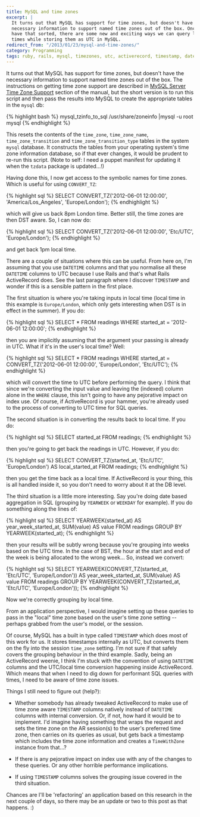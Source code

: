 ```yaml
---
title: MySQL and time zones
excerpt: |
  It turns out that MySQL has support for time zones, but doesn't have the
  necessary information to support named time zones out of the box. Once we
  have that sorted, there are some new and exciting ways we can query local
  times while storing them as UTC in MySQL.
redirect_from: "/2013/01/23/mysql-and-time-zones/"
category: Programming
tags: ruby, rails, mysql, timezones, utc, activerecord, timestamp, datetime, conversion
---
```

It turns out that MySQL has support for time zones, but doesn't have the
necessary information to support named time zones out of the box. The
instructions on getting time zone support are described in [MySQL Server Time
Zone Support](http://dev.mysql.com/doc/refman/5.5/en/time-zone-support.html)
section of the manual, but the short version is to run this script and then
pass the results into MySQL to create the appropriate tables in the `mysql` db:

{% highlight bash %}
mysql_tzinfo_to_sql /usr/share/zoneinfo |mysql -u root mysql
{% endhighlight %}

This resets the contents of the `time_zone`, `time_zone_name`,
`time_zone_transition` and `time_zone_transition_type` tables in the system
`mysql` database. It constructs the tables from your operating system's time
zone information database, so if that ever changes, it would be prudent to
re-run this script. (Note to self: I need a puppet manifest for updating it
when the `tzdata` package is updated...!)

Having done this, I now get access to the symbolic names for time zones. Which
is useful for using `CONVERT_TZ`:

{% highlight sql %}
SELECT CONVERT_TZ('2012-06-01 12:00:00', 'America/Los_Angeles', 'Europe/London');
{% endhighlight %}

which will give us back 8pm London time. Better still, the time zones are then
DST aware. So, I can now do:

{% highlight sql %}
SELECT CONVERT_TZ('2012-06-01 12:00:00', 'Etc/UTC', 'Europe/London');
{% endhighlight %}

and get back 1pm local time.

There are a couple of situations where this can be useful. From here on, I'm
assuming that you use `DATETIME` columns and that you normalise all these
`DATETIME` columns to UTC because I use Rails and that's what Rails
ActiveRecord does. See the last paragraph where I discover `TIMESTAMP` and
wonder if this is a sensible pattern in the first place.

The first situation is where you're taking inputs in local time (local time in
this example is `Europe/London`, which only gets interesting when DST is in
effect in the summer). If you do:

{% highlight sql %}
SELECT * FROM readings
  WHERE started_at = '2012-06-01 12:00:00';
{% endhighlight %}

then you are implicitly assuming that the argument your passing is already in
UTC. What if it's in the user's local time? Well:

{% highlight sql %}
SELECT * FROM readings
  WHERE started_at = CONVERT_TZ('2012-06-01 12:00:00', 'Europe/London', 'Etc/UTC');
{% endhighlight %}

which will convert the time to UTC before performing the query. I think that
since we're converting the input value and leaving the (indexed) column alone
in the `WHERE` clause, this isn't going to have any pejorative impact on index
use. Of course, if ActiveRecord is your hammer, you're already used to the
process of converting to UTC time for SQL queries.

The second situation is in converting the results back to local time. If you
do:

{% highlight sql %}
SELECT started_at FROM readings;
{% endhighlight %}

then you're going to get back the readings in UTC. However, if you do:

{% highlight sql %}
SELECT CONVERT_TZ(started_at, 'Etc/UTC', 'Europe/London') AS local_started_at
  FROM readings;
{% endhighlight %}

then you get the time back as a local time. If ActiveRecord is your thing, this
is all handled inside it, so you don't need to worry about it at the DB level.

The third situation is a little more interesting. Say you're doing date based
aggregation in SQL (grouping by `YEARWEEK` or `WEEKDAY` for example). If you do
something along the lines of:

{% highlight sql %}
SELECT YEARWEEK(started_at) AS year_week_started_at, SUM(value) AS value
  FROM readings
  GROUP BY YEARWEEK(started_at);
{% endhighlight %}

then your results will be subtly wrong because you're grouping into weeks based
on the UTC time. In the case of BST, the hour at the start and end of the week
is being allocated to the wrong week… So, instead we convert:

{% highlight sql %}
SELECT YEARWEEK(CONVERT_TZ(started_at, 'Etc/UTC', 'Europe/London')) AS year_week_started_at, SUM(value) AS value
  FROM readings
  GROUP BY YEARWEEK(CONVERT_TZ(started_at, 'Etc/UTC', 'Europe/London'));
{% endhighlight %}

Now we're correctly grouping by local time.

From an application perspective, I would imagine setting up these queries to
pass in the "local" time zone based on the user's time zone setting -- perhaps
grabbed from the user's model, or the session.

Of course, MySQL has a built in type called `TIMESTAMP` which does most of this
work for us. It stores timestamps internally as UTC, but converts them on the
fly into the session `time_zone` setting. I'm not sure if that safely covers
the grouping behaviour in the third example. Sadly, being an ActiveRecord
weenie, I think I'm stuck with the convention of using `DATETIME` columns and
the UTC/local time conversion happening inside ActiveRecord. Which means that
when I need to dig down for performant SQL queries with times, I need to be
aware of time zone issues.

Things I still need to figure out (help?):

* Whether somebody has already tweaked ActiveRecord to make use of time zone
  aware `TIMESTAMP` columns natively instead of `DATETIME` columns with
  internal conversion. Or, if not, how hard it would be to implement. I'd
  imagine having something that wraps the request and sets the time zone on the
  AR session(s) to the user's preferred time zone, then carries on its queries
  as usual, but gets back a timestamp which includes the time zone information
  and creates a `TimeWithZone` instance from that...?

* If there is any pejorative impact on index use with any of the changes to
  these queries. Or any other horrible performance implications.

* If using `TIMESTAMP` columns solves the grouping issue covered in the third
  situation.

Chances are I'll be 'refactoring' an application based on this research in the
next couple of days, so there may be an update or two to this post as that
happens. :)
